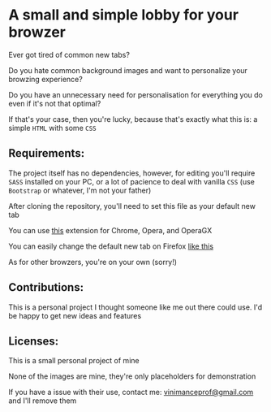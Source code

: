 # A small and simple lobby for your browzer

Ever got tired of common new tabs?

Do you hate common background images and want to personalize your browzing experience?

Do you have an unnecessary need for personalisation for everything you do even if it's not that optimal?

If that's your case, then you're lucky, because that's exactly what this is: a simple `HTML` with some `CSS` 

## Requirements:

The project itself has no dependencies, however, for editing you'll require `SASS` installed on your PC, or a lot of pacience to deal with vanilla `CSS` (use `Bootstrap` or whatever, I'm not your father)

After cloning the repository, you'll need to set this file as your default new tab

You can use [this](https://chrome.google.com/webstore/detail/new-tab-start-page/mjfahldkpjhcnfbbmdhpjolcjpcfhcpj) extension for Chrome, Opera, and OperaGX

You can easily change the default new tab on Firefox [like this](https://support.mozilla.org/en-US/kb/how-to-set-the-home-page)

As for other browzers, you're on your own (sorry!)

## Contributions:

This is a personal project I thought someone like me out there could use.
I'd be happy to get new ideas and features

## Licenses:

This is a small personal project of mine

None of the images are mine, they're only placeholders for demonstration

If you have a issue with their use, contact me: [vinimanceprof@gmail.com](mailto:vinimanceprof@gmail.com) and I'll remove them 
